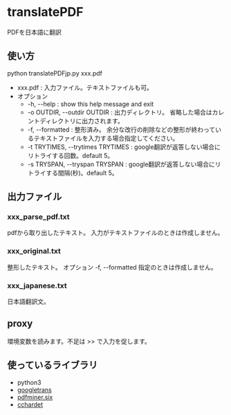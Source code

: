 # translatePDF
PDFを日本語に翻訳

## 使い方
python translatePDFjp.py xxx.pdf

* xxx.pdf : 入力ファイル。テキストファイルも可。
* オプション
  * -h, --help            : show this help message and exit
  * -o OUTDIR, --outdir OUTDIR : 出力ディレクトリ。 省略した場合はカレントディレクトリに出力されます。
  * -f, --formatted       : 整形済み。 余分な改行の削除などの整形が終わっているテキストファイルを入力する場合指定してください。
  * -t TRYTIMES, --trytimes TRYTIMES : google翻訳が返答しない場合にリトライする回数。default 5。
  * -s TRYSPAN, --tryspan TRYSPAN : google翻訳が返答しない場合にリトライする間隔(秒)。default 5。

## 出力ファイル

### xxx_parse_pdf.txt
pdfから取り出したテキスト。
入力がテキストファイルのときは作成しません。

### xxx_original.txt
整形したテキスト。
オプション -f, --formatted 指定のときは作成しません。

### xxx_japanese.txt
日本語翻訳文。

## proxy
環境変数を読みます。不足は >> で入力を促します。

## 使っているライブラリ
* python3
* [googletrans](https://github.com/ssut/py-googletrans)
* [pdfminer.six](https://github.com/pdfminer/pdfminer.six)
* [cchardet](https://github.com/PyYoshi/cChardet)

